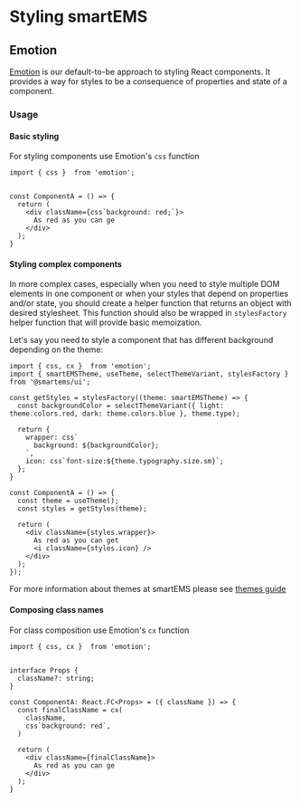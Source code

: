 # Styling smartEMS

## Emotion

[Emotion](https://emotion.sh/docs/introduction) is our default-to-be approach to styling React components. It provides a way for styles to be a consequence of properties and state of a component.

### Usage

#### Basic styling

For styling components use Emotion's `css` function

```tsx
import { css }  from 'emotion';


const ComponentA = () => {
  return (
    <div className={css`background: red;`}>
      As red as you can ge
    </div>
  );
}
```

#### Styling complex components

In more complex cases, especially when you need to style multiple DOM elements in one component or when your styles that depend on properties and/or state, you should create a helper function that returns an object with desired stylesheet. This function should also be wrapped in `stylesFactory` helper function that will provide basic memoization.

Let's say you need to style a component that has different background depending on the theme:

```tsx
import { css, cx }  from 'emotion';
import { smartEMSTheme, useTheme, selectThemeVariant, stylesFactory } from '@smartems/ui';

const getStyles = stylesFactory((theme: smartEMSTheme) => {
  const backgroundColor = selectThemeVariant({ light: theme.colors.red, dark: theme.colors.blue }, theme.type);

  return {
    wrapper: css`
      background: ${backgroundColor};
    `,
    icon: css`font-size:${theme.typography.size.sm}`;
  };
}

const ComponentA = () => {
  const theme = useTheme();
  const styles = getStyles(theme);

  return (
    <div className={styles.wrapper}>
      As red as you can get
      <i className={styles.icon} />
    </div>
  );
});
```

For more information about themes at smartEMS please see [themes guide](./themes.md)

#### Composing class names

For class composition use Emotion's `cx` function

```tsx
import { css, cx }  from 'emotion';


interface Props {
  className?: string;
}

const ComponentA: React.FC<Props> = ({ className }) => {
  const finalClassName = cx(
    className,
    css`background: red`,
  )

  return (
    <div className={finalClassName}>
      As red as you can ge
    </div>
  );
}
```
